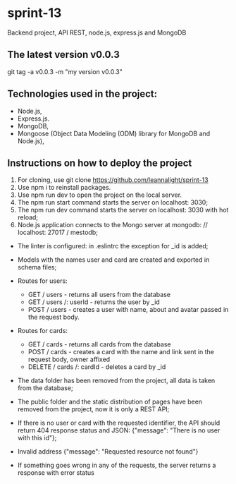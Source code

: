 # sprint-13

Backend project, API REST, node.js, express.js and MongoDB

## The latest version v0.0.3

git tag -a v0.0.3 -m "my version v0.0.3"

## Technologies used in the project:

- Node.js,
- Express.js.
- MongoDB,
- Mongoose (Object Data Modeling (ODM) library for MongoDB and Node.js),

## Instructions on how to deploy the project

1. For cloning, use git clone https://github.com/leannalight/sprint-13
2. Use npm i to reinstall packages.
3. Use npm run dev to open the project on the local server.
4. The npm run start command starts the server on localhost: 3030;
5. The npm run dev command starts the server on localhost: 3030 with hot reload;
6. Node.js application connects to the Mongo server at mongodb: // localhost: 27017 / mestodb;

- The linter is configured: in .eslintrc the exception for _id is added;
- Models with the names user and card are created and exported in schema files;

- Routes for users:
  - GET / users - returns all users from the database
  - GET / users /: userId - returns the user by _id
  - POST / users - creates a user with name, about and avatar passed in the request body.
- Routes for cards:
  - GET / cards - returns all cards from the database
  - POST / cards - creates a card with the name and link sent in the request body, owner affixed
  - DELETE / cards /: cardId - deletes a card by _id

- The data folder has been removed from the project, all data is taken from the database;
- The public folder and the static distribution of pages have been removed from the project, now it is only a REST API;
- If there is no user or card with the requested identifier, the API should return 404 response status and JSON: {"message": "There is no user with this id"};
- Invalid address {"message": "Requested resource not found"}
- If something goes wrong in any of the requests, the server returns a response with error status


